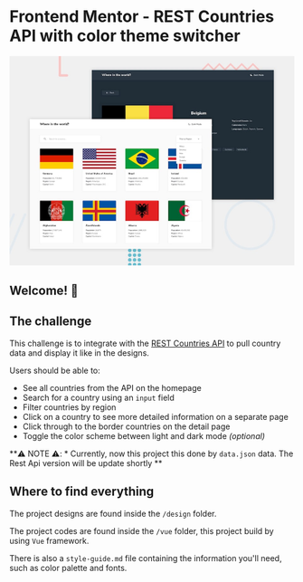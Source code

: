 # Frontend Mentor - REST Countries API with color theme switcher

![Design preview for the REST Countries API with color theme switcher coding challenge](./design/desktop-preview.jpg)

## Welcome! 👋

## The challenge

This challenge is to integrate with the [REST Countries API](https://restcountries.com) to pull country data and display it like in the designs.

Users should be able to:

- See all countries from the API on the homepage
- Search for a country using an `input` field
- Filter countries by region
- Click on a country to see more detailed information on a separate page
- Click through to the border countries on the detail page
- Toggle the color scheme between light and dark mode *(optional)*

**⚠️ NOTE ⚠️: *
Currently, now this project this done by `data.json` data. The Rest Api version will be update shortly
**

## Where to find everything

The project designs are found inside the `/design` folder. 

The project codes are found inside the `/vue` folder, this project build by using `Vue` framework.

There is also a `style-guide.md` file containing the information you'll need, such as color palette and fonts.
